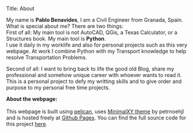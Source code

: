 Title: About

My name is **Pablo Benavides**, I am a Civil Engineer from Granada, Spain.<br>
What is special about me? There are two things: <br>
First of all: My main tool is not AutoCAD, QGis, a Texas Calculator,
or a Structures book. My main tool is **Python**.<br>
I use it daily in my worklife and also for personal projects such as this very webpage. At work
I combine Python with my Transport knowledge to help resolve Transportation Problems.

Second of all: I want to bring back to life the good old Blog, share my professional and somehow unique career with whoever wants to read it. This is a personal project to defy my writting skills and to give order and purpose to my personal free time projects.

**About the webpage:**<br><br>
This webpage is built using [pelican](https://blog.getpelican.com/), uses [MinimalXY theme](https://github.com/petrnohejl/MinimalXY) by petrnoehjl and is hosted freely at [Github Pages](https://pages.github.com/). You can find the full source code for this project [here](https://github.com/PybloBenavides/pablobenavides.site).
